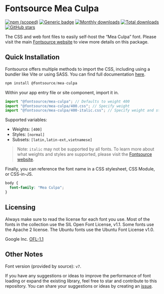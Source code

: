 # Fontsource Mea Culpa

[![npm (scoped)](https://img.shields.io/npm/v/@fontsource/mea-culpa?color=brightgreen)](https://www.npmjs.com/package/@fontsource/mea-culpa) [![Generic badge](https://img.shields.io/badge/fontsource-passing-brightgreen)](https://github.com/fontsource/fontsource) [![Monthly downloads](https://badgen.net/npm/dm/@fontsource/mea-culpa)](https://github.com/fontsource/fontsource) [![Total downloads](https://badgen.net/npm/dt/@fontsource/mea-culpa)](https://github.com/fontsource/fontsource) [![GitHub stars](https://img.shields.io/github/stars/fontsource/fontsource.svg?style=social&label=Star)](https://github.com/fontsource/fontsource/stargazers)

The CSS and web font files to easily self-host the “Mea Culpa” font. Please visit the main [Fontsource website](https://fontsource.org/fonts/mea-culpa) to view more details on this package.

## Quick Installation

Fontsource offers multiple methods to import the CSS, including using a bundler like Vite or using SASS. You can find full documentation [here](https://fontsource.org/docs/getting-started/introduction).

```javascript
npm install @fontsource/mea-culpa
```

Within your app entry file or site component, import it in.

```javascript
import "@fontsource/mea-culpa"; // Defaults to weight 400
import "@fontsource/mea-culpa/400.css"; // Specify weight
import "@fontsource/mea-culpa/400-italic.css"; // Specify weight and style
```

Supported variables:
- Weights: `[400]`
- Styles: `[normal]`
- Subsets: `[latin,latin-ext,vietnamese]`

> Note: `italic` may not be supported by all fonts. To learn more about what weights and styles are supported, please visit the [Fontsource website](https://fontsource.org/fonts/mea-culpa).

Finally, you can reference the font name in a CSS stylesheet, CSS Module, or CSS-in-JS.

```css
body {
  font-family: "Mea Culpa";
}
```

## Licensing
Always make sure to read the license for each font you use. Most of the fonts in the collection use the SIL Open Font License, v1.1. Some fonts use the Apache 2 license. The Ubuntu fonts use the Ubuntu Font License v1.0.

Google Inc.
[OFL-1.1](http://scripts.sil.org/OFL)

## Other Notes
Font version (provided by source): `v7`.

If you have any suggestions or ideas to improve the performance of font loading or expand the existing library, feel free to star and contribute to this repository. You can share your suggestions or ideas by creating an [issue](https://github.com/fontsource/fontsource/issues).